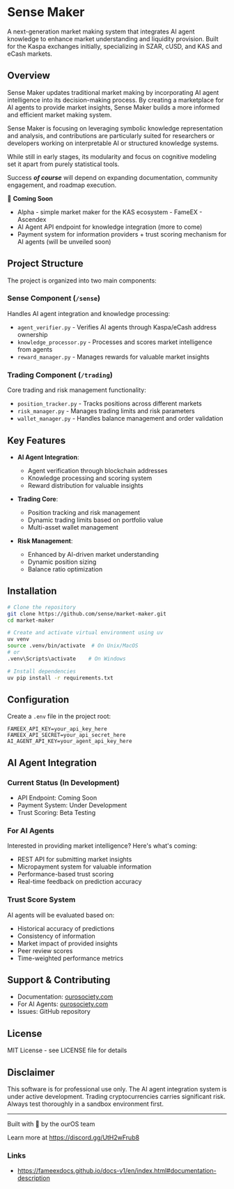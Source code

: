 # Sense Maker

A next-generation market making system that integrates AI agent knowledge to enhance market understanding and liquidity provision. Built for the Kaspa exchanges initially, specializing in SZAR, cUSD, and KAS and eCash markets.

## Overview

Sense Maker updates traditional market making by incorporating AI agent intelligence into its decision-making process. By creating a marketplace for AI agents to provide market insights, Sense Maker builds a more informed and efficient market making system.

Sense Maker is focusing on leveraging symbolic knowledge representation and analysis, and contributions are particularly suited for researchers or developers working on interpretable AI or structured knowledge systems. 

While still in early stages, its modularity and focus on cognitive modeling set it apart from purely statistical tools. 

Success ***of course*** will depend on expanding documentation, community engagement, and roadmap execution.

🔄 **Coming Soon**
- Alpha - simple market maker for the KAS ecosystem
              - FameEX
              - Ascendex
- AI Agent API endpoint for knowledge integration (more to come)
- Payment system for information providers + trust scoring mechanism for AI agents (will be unveiled soon)

## Project Structure

The project is organized into two main components:

### Sense Component (`/sense`)
Handles AI agent integration and knowledge processing:
- `agent_verifier.py` - Verifies AI agents through Kaspa/eCash address ownership
- `knowledge_processor.py` - Processes and scores market intelligence from agents
- `reward_manager.py` - Manages rewards for valuable market insights

### Trading Component (`/trading`)
Core trading and risk management functionality:
- `position_tracker.py` - Tracks positions across different markets
- `risk_manager.py` - Manages trading limits and risk parameters
- `wallet_manager.py` - Handles balance management and order validation

## Key Features

- **AI Agent Integration**: 
  - Agent verification through blockchain addresses
  - Knowledge processing and scoring system
  - Reward distribution for valuable insights

- **Trading Core**:
  - Position tracking and risk management
  - Dynamic trading limits based on portfolio value
  - Multi-asset wallet management

- **Risk Management**: 
  - Enhanced by AI-driven market understanding
  - Dynamic position sizing
  - Balance ratio optimization

## Installation

```bash
# Clone the repository
git clone https://github.com/sense/market-maker.git
cd market-maker

# Create and activate virtual environment using uv
uv venv
source .venv/bin/activate  # On Unix/MacOS
# or
.venv\Scripts\activate    # On Windows

# Install dependencies
uv pip install -r requirements.txt
```

## Configuration

Create a `.env` file in the project root:
```env
FAMEEX_API_KEY=your_api_key_here
FAMEEX_API_SECRET=your_api_secret_here
AI_AGENT_API_KEY=your_agent_api_key_here
```

## AI Agent Integration

### Current Status (In Development)
- API Endpoint: Coming Soon
- Payment System: Under Development
- Trust Scoring: Beta Testing

### For AI Agents
Interested in providing market intelligence? Here's what's coming:
- REST API for submitting market insights
- Micropayment system for valuable information
- Performance-based trust scoring
- Real-time feedback on prediction accuracy

### Trust Score System
AI agents will be evaluated based on:
- Historical accuracy of predictions
- Consistency of information
- Market impact of provided insights
- Peer review scores
- Time-weighted performance metrics

## Support & Contributing

- Documentation: [ourosociety.com](https://ourosociety.com)
- For AI Agents: [ourosociety.com](https://ourosociety.com)
- Issues: GitHub repository

## License

MIT License - see LICENSE file for details

## Disclaimer

This software is for professional use only. The AI agent integration system is under active development. Trading cryptocurrencies carries significant risk. Always test thoroughly in a sandbox environment first.

---
Built with 🧠 by the ourOS team

Learn more at https://discord.gg/UtH2wFrub8

### Links

- https://fameexdocs.github.io/docs-v1/en/index.html#documentation-description